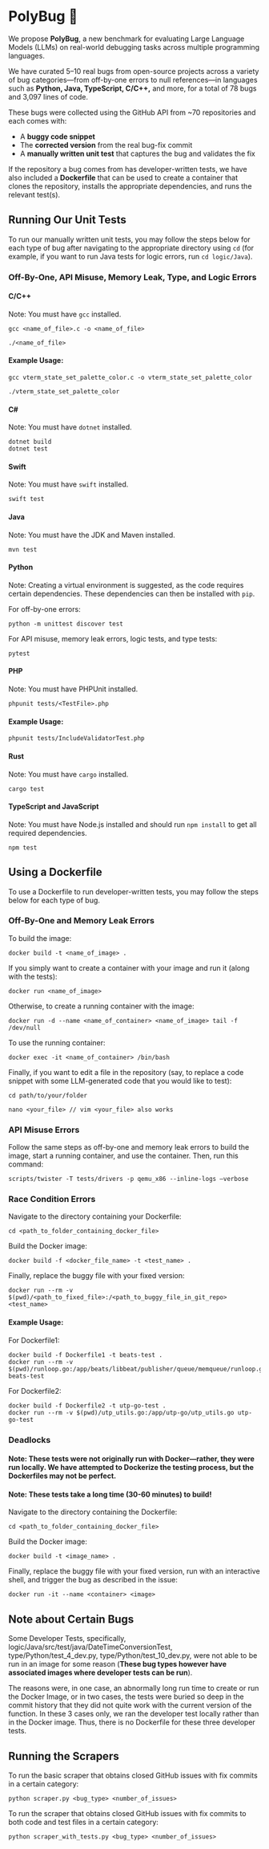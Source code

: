 # PolyBug 🐛

We propose **PolyBug**, a new benchmark for evaluating Large Language Models (LLMs) on real-world debugging tasks across multiple programming languages.

We have curated 5–10 real bugs from open-source projects across a variety of bug categories—from off-by-one errors to null references—in languages such as **Python, Java, TypeScript, C/C++,** and more, for a total of 78 bugs and 3,097 lines of code.

These bugs were collected using the GitHub API from ~70 repositories and each comes with:
- A **buggy code snippet**
- The **corrected version** from the real bug-fix commit
- A **manually written unit test** that captures the bug and validates the fix

If the repository a bug comes from has developer-written tests, we have also included a **Dockerfile** that can be used to create a container that clones the repository, installs the appropriate dependencies, and runs the relevant test(s).

## Running Our Unit Tests
To run our manually written unit tests, you may follow the steps below for each type of bug after navigating to the appropriate directory using `cd` (for example, if you want to run Java tests for logic errors, run `cd logic/Java`).

### Off-By-One, API Misuse, Memory Leak, Type, and Logic Errors
#### C/C++
Note: You must have `gcc` installed.
```console 
gcc <name_of_file>.c -o <name_of_file>

./<name_of_file>
```

#### Example Usage:
```console
gcc vterm_state_set_palette_color.c -o vterm_state_set_palette_color

./vterm_state_set_palette_color
```

#### C#
Note: You must have `dotnet` installed.

```console
dotnet build
dotnet test
```

#### Swift
Note: You must have `swift` installed.

```console
swift test
```

#### Java
Note: You must have the JDK and Maven installed.

```console
mvn test
```

#### Python
Note: Creating a virtual environment is suggested, as the code requires certain dependencies. These dependencies can then be installed with `pip`.

For off-by-one errors:
```console
python -m unittest discover test
```

For API misuse, memory leak errors, logic tests, and type tests:
```console
pytest
```

#### PHP
Note: You must have PHPUnit installed.

```console
phpunit tests/<TestFile>.php
```

#### Example Usage:
```console
phpunit tests/IncludeValidatorTest.php
```

#### Rust
Note: You must have `cargo` installed.

```console
cargo test
```

#### TypeScript and JavaScript
Note: You must have Node.js installed and should run `npm install` to get all required dependencies.

```console
npm test
```

## Using a Dockerfile
To use a Dockerfile to run developer-written tests, you may follow the steps below for each type of bug.

### Off-By-One and Memory Leak Errors
To build the image:
```console
docker build -t <name_of_image> .
```

If you simply want to create a container with your image and run it (along with the tests):
```console
docker run <name_of_image>
```

Otherwise, to create a running container with the image:
```console
docker run -d --name <name_of_container> <name_of_image> tail -f /dev/null
```

To use the running container:
```console
docker exec -it <name_of_container> /bin/bash
```

Finally, if you want to edit a file in the repository (say, to replace a code snippet with some LLM-generated code that you would like to test):
```console
cd path/to/your/folder

nano <your_file> // vim <your_file> also works
```

### API Misuse Errors
Follow the same steps as off-by-one and memory leak errors to build the image, start a running container, and use the container. Then, run this command:
```console
scripts/twister -T tests/drivers -p qemu_x86 --inline-logs —verbose
```
### Race Condition Errors
Navigate to the directory containing your Dockerfile:
```console
cd <path_to_folder_containing_docker_file>
```
Build the Docker image:
```console
docker build -f <docker_file_name> -t <test_name> .
```
Finally, replace the buggy file with your fixed version:
```console
docker run --rm -v $(pwd)/<path_to_fixed_file>:/<path_to_buggy_file_in_git_repo> <test_name>
```

#### Example Usage:
For Dockerfile1:
```console
docker build -f Dockerfile1 -t beats-test .
docker run --rm -v $(pwd)/runloop.go:/app/beats/libbeat/publisher/queue/memqueue/runloop.go beats-test
```

For Dockerfile2:
```console
docker build -f Dockerfile2 -t utp-go-test .
docker run --rm -v $(pwd)/utp_utils.go:/app/utp-go/utp_utils.go utp-go-test
```

### Deadlocks
#### Note: These tests were not originally run with Docker—rather, they were run locally. We have attempted to Dockerize the testing process, but the Dockerfiles may not be perfect.
#### Note: These tests take a long time (30-60 minutes) to build!
Navigate to the directory containing the Dockerfile:
```console
cd <path_to_folder_containing_docker_file>
```

Build the Docker image:
```console
docker build -t <image_name> .
```

Finally, replace the buggy file with your fixed version, run with an interactive shell, and trigger the bug as described in the issue:
```console
docker run -it --name <container> <image>
```
## Note about Certain Bugs
Some Developer Tests, specifically, logic/Java/src/test/java/DateTimeConversionTest, type/Python/test_4_dev.py, type/Python/test_10_dev.py, were not able to be run in an image for some reason (**These bug types however have associated images where developer tests can be run**). 

The reasons were, in one case, an abnormally long run time to create or run the Docker Image, or in two cases, the tests were buried so deep in the commit history that they did not quite work with the current version of the function. In these 3 cases only, we ran the developer test locally rather than in the Docker image. Thus, there is no Dockerfile for these three developer tests.

## Running the Scrapers
To run the basic scraper that obtains closed GitHub issues with fix commits in a certain category:
```console
python scraper.py <bug_type> <number_of_issues>
```

To run the scraper that obtains closed GitHub issues with fix commits to both code and test files in a certain category:
```console
python scraper_with_tests.py <bug_type> <number_of_issues>
```
